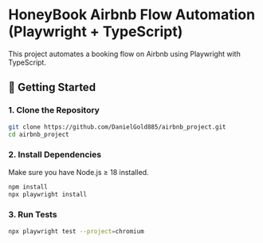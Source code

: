 # HoneyBook Airbnb Flow Automation (Playwright + TypeScript)

This project automates a booking flow on Airbnb using Playwright with TypeScript.

## 🚀 Getting Started

### 1. Clone the Repository

```bash
git clone https://github.com/DanielGold885/airbnb_project.git
cd airbnb_project
```

### 2. Install Dependencies
Make sure you have Node.js ≥ 18 installed.

```bash
npm install
npx playwright install
```

### 3. Run Tests
```bash
npx playwright test --project=chromium
```


